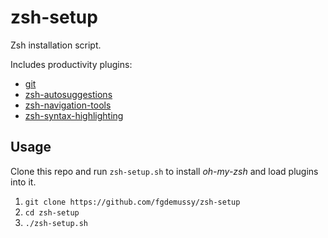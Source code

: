 # zsh-setup
Zsh installation script.

Includes productivity plugins:
- [git](https://github.com/ohmyzsh/ohmyzsh/tree/master/plugins/git)
- [zsh-autosuggestions](https://github.com/zsh-users/zsh-autosuggestions)
- [zsh-navigation-tools](https://github.com/psprint/zsh-navigation-tools)
- [zsh-syntax-highlighting](https://github.com/zsh-users/zsh-syntax-highlighting.git)

## Usage
Clone this repo and run `zsh-setup.sh` to install *oh-my-zsh* and load plugins into it.
1. `git clone https://github.com/fgdemussy/zsh-setup`
2. `cd zsh-setup`
3. `./zsh-setup.sh`
